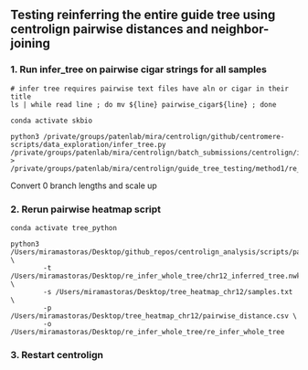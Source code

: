 ## Testing reinferring the entire guide tree using centrolign pairwise distances and neighbor-joining

### 1. Run infer_tree on pairwise cigar strings for all samples

```
# infer tree requires pairwise text files have aln or cigar in their title
ls | while read line ; do mv ${line} pairwise_cigar${line} ; done

conda activate skbio

python3 /private/groups/patenlab/mira/centrolign/github/centromere-scripts/data_exploration/infer_tree.py /private/groups/patenlab/mira/centrolign/batch_submissions/centrolign/initial_test_nogaps/chr12/pairwise_cigars/ > /private/groups/patenlab/mira/centrolign/guide_tree_testing/method1/re_infer_entire_tree/chr12_inferred_tree.nwk
```
Convert 0 branch lengths and scale up 

### 2. Rerun pairwise heatmap script

```
conda activate tree_python

python3 /Users/miramastoras/Desktop/github_repos/centrolign_analysis/scripts/pairwise_tree_heatmap.py \
        -t /Users/miramastoras/Desktop/re_infer_whole_tree/chr12_inferred_tree.nwk \
        -s /Users/miramastoras/Desktop/tree_heatmap_chr12/samples.txt  \
        -p /Users/miramastoras/Desktop/tree_heatmap_chr12/pairwise_distance.csv \
        -o /Users/miramastoras/Desktop/re_infer_whole_tree/re_infer_whole_tree
```

### 3. Restart centrolign
